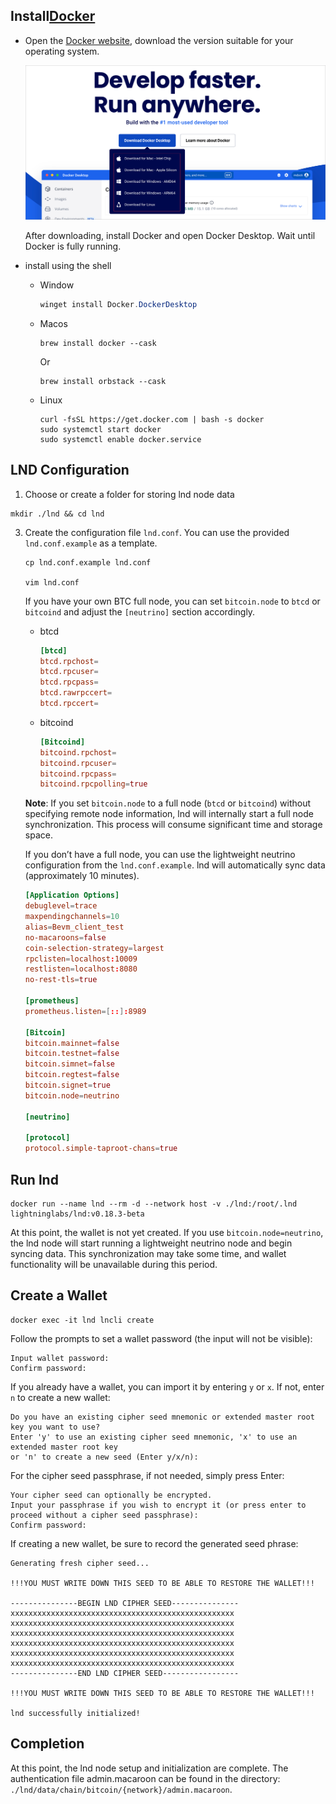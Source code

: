 ## Install[Docker](https://www.docker.com/)

- Open the [Docker website](https://www.docker.com/), download the version suitable for your operating system.

  ![image-20241128wGu4uZRu@2x](../assets/images/image-20241128wGu4uZRu@2x.png)

  After downloading, install Docker and open Docker Desktop. Wait until Docker is fully running.

- install using the shell

  - Window

    ```powershell
    winget install Docker.DockerDesktop
    ```

  - Macos

    ```shell
    brew install docker --cask
    ```

    Or

    ```shell
    brew install orbstack --cask
    ```

    

  - Linux

    ```shell
    curl -fsSL https://get.docker.com | bash -s docker
    sudo systemctl start docker
    sudo systemctl enable docker.service
    ```


## LND Configuration

1.  Choose or create a folder for storing lnd node data

   ```shell
   mkdir ./lnd && cd lnd
   ```

   

   3. Create the configuration file `lnd.conf`. You can use the provided `lnd.conf.example` as a template.

      ```shell
      cp lnd.conf.example lnd.conf
      
      vim lnd.conf
      ```

      If you have your own BTC full node, you can set `bitcoin.node` to `btcd` or `bitcoind` and adjust the `[neutrino]` section accordingly.

      - btcd

        ```toml
        [btcd]
        btcd.rpchost=
        btcd.rpcuser=
        btcd.rpcpass=
        btcd.rawrpccert=
        btcd.rpccert=
        ```
      
        

      - bitcoind

        ``` toml
        [Bitcoind]
        bitcoind.rpchost=
        bitcoind.rpcuser=
        bitcoind.rpcpass=
        bitcoind.rpcpolling=true
        ```
      
      **Note**: If you set `bitcoin.node` to a full node (`btcd` or `bitcoind`) without specifying remote node information, lnd will internally start a full node synchronization. This process will consume significant time and storage space.

      

      If you don’t have a full node, you can use the lightweight neutrino configuration from the `lnd.conf.example`. lnd will automatically sync data (approximately 10 minutes).

      ```toml
      [Application Options]
      debuglevel=trace
      maxpendingchannels=10
      alias=Bevm_client_test
      no-macaroons=false
      coin-selection-strategy=largest
      rpclisten=localhost:10009
      restlisten=localhost:8080
      no-rest-tls=true
      
      [prometheus]
      prometheus.listen=[::]:8989
      
      [Bitcoin]
      bitcoin.mainnet=false
      bitcoin.testnet=false
      bitcoin.simnet=false
      bitcoin.regtest=false
      bitcoin.signet=true
      bitcoin.node=neutrino
      
      [neutrino]
      
      [protocol]
      protocol.simple-taproot-chans=true
      ```

## Run lnd

```shell
docker run --name lnd --rm -d --network host -v ./lnd:/root/.lnd lightninglabs/lnd:v0.18.3-beta
```

At this point, the wallet is not yet created. If you use `bitcoin.node=neutrino`, the lnd node will start running a lightweight neutrino node and begin syncing data. This synchronization may take some time, and wallet functionality will be unavailable during this period.

## Create a Wallet

```shell
docker exec -it lnd lncli create
```

Follow the prompts to set a wallet password (the input will not be visible):

```shell
Input wallet password:
Confirm password:
```

If you already have a wallet, you can import it by entering `y` or `x`. If not, enter `n` to create a new wallet:

``` shell
Do you have an existing cipher seed mnemonic or extended master root key you want to use?
Enter 'y' to use an existing cipher seed mnemonic, 'x' to use an extended master root key
or 'n' to create a new seed (Enter y/x/n):
```

For the cipher seed passphrase, if not needed, simply press Enter:

```shell
Your cipher seed can optionally be encrypted.
Input your passphrase if you wish to encrypt it (or press enter to proceed without a cipher seed passphrase):
Confirm password:
```

If creating a new wallet, be sure to record the generated seed phrase:

```shell
Generating fresh cipher seed...

!!!YOU MUST WRITE DOWN THIS SEED TO BE ABLE TO RESTORE THE WALLET!!!

---------------BEGIN LND CIPHER SEED---------------
xxxxxxxxxxxxxxxxxxxxxxxxxxxxxxxxxxxxxxxxxxxxxxxxxx
xxxxxxxxxxxxxxxxxxxxxxxxxxxxxxxxxxxxxxxxxxxxxxxxxx
xxxxxxxxxxxxxxxxxxxxxxxxxxxxxxxxxxxxxxxxxxxxxxxxxx
xxxxxxxxxxxxxxxxxxxxxxxxxxxxxxxxxxxxxxxxxxxxxxxxxx
xxxxxxxxxxxxxxxxxxxxxxxxxxxxxxxxxxxxxxxxxxxxxxxxxx
xxxxxxxxxxxxxxxxxxxxxxxxxxxxxxxxxxxxxxxxxxxxxxxxxx
---------------END LND CIPHER SEED-----------------

!!!YOU MUST WRITE DOWN THIS SEED TO BE ABLE TO RESTORE THE WALLET!!!

lnd successfully initialized!
```



## Completion

At this point, the lnd node setup and initialization are complete. The authentication file admin.macaroon can be found in the directory: `./lnd/data/chain/bitcoin/{network}/admin.macaroon`.



